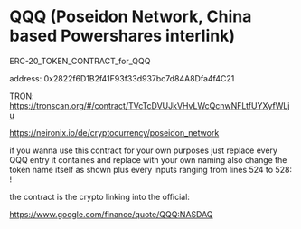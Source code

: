 # QQQ (Poseidon Network, China based Powershares interlink)
ERC-20_TOKEN_CONTRACT_for_QQQ

address: 0x2822f6D1B2f41F93f33d937bc7d84A8Dfa4f4C21

TRON: https://tronscan.org/#/contract/TVcTcDVUJkVHvLWcQcnwNFLtfUYXyfWLju

https://neironix.io/de/cryptocurrency/poseidon_network

if you wanna use this contract for your own purposes just replace every QQQ entry it containes and replace with your own naming
also change the token name itself as shown plus every inputs ranging from lines 524 to 528: !

the contract is the crypto linking into the official:

https://www.google.com/finance/quote/QQQ:NASDAQ
